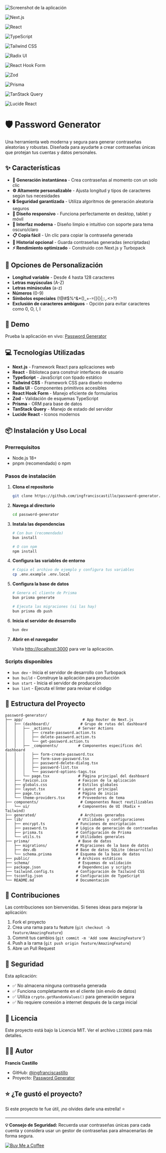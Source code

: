 ![Screenshot de la aplicación](screenshot.png)

![Next.js](https://img.shields.io/badge/Next.js-%23000000?style=for-the-badge&logo=next.js&logoColor=white)

![React](https://img.shields.io/badge/React-%2361DAFB?style=for-the-badge&logo=react&logoColor=black)

![TypeScript](https://img.shields.io/badge/TypeScript-%233178C6?style=for-the-badge&logo=typescript&logoColor=white)

![Tailwind CSS](https://img.shields.io/badge/Tailwind_CSS-%2306B6D4?style=for-the-badge&logo=tailwindcss&logoColor=white)

![Radix UI](https://img.shields.io/badge/Radix_UI-Primitives-%23111?style=for-the-badge)

![React Hook Form](https://img.shields.io/badge/React_Hook_Form-Forms-%23EC5990?style=for-the-badge&logo=reacthookform&logoColor=white)

![Zod](https://img.shields.io/badge/Zod-Validation-%230870d4?style=for-the-badge)

![Prisma](https://img.shields.io/badge/Prisma-ORM-%230C344B?style=for-the-badge&logo=prisma&logoColor=white)

![TanStack Query](https://img.shields.io/badge/TanStack_Query-Data_Fetching-%23FF4154?style=for-the-badge&logo=reactquery&logoColor=white)

![Lucide React](https://img.shields.io/badge/Lucide_React-Icons-%23222222?style=for-the-badge)

# 🛡️ Password Generator

Una herramienta web moderna y segura para generar contraseñas aleatorias y robustas. Diseñada para ayudarte a crear contraseñas únicas que protejan tus cuentas y datos personales.

## ✨ Características

- **🚀 Generación instantánea** - Crea contraseñas al momento con un solo clic
- **⚙️ Altamente personalizable** - Ajusta longitud y tipos de caracteres según tus necesidades
- **🔒 Seguridad garantizada** - Utiliza algoritmos de generación aleatoria seguros
- **📱 Diseño responsivo** - Funciona perfectamente en desktop, tablet y móvil
- **🎨 Interfaz moderna** - Diseño limpio e intuitivo con soporte para tema oscuro/claro
- **📋 Copia fácil** - Un clic para copiar la contraseña generada
- **💾 Historial opcional** - Guarda contraseñas generadas (encriptadas)
- **⚡ Rendimiento optimizado** - Construido con Next.js y Turbopack

## 🎯 Opciones de Personalización

- **Longitud variable** - Desde 4 hasta 128 caracteres
- **Letras mayúsculas** (A-Z)
- **Letras minúsculas** (a-z)
- **Números** (0-9)
- **Símbolos especiales** (!@#$%^&\*()\_+-=[]{}|;:,.<>?)
- **Exclusión de caracteres ambiguos** - Opción para evitar caracteres como 0, O, l, I

## 🚀 Demo

Prueba la aplicación en vivo: [Password Generator](https://passswordforge.netlify.app/)

## 💻 Tecnologías Utilizadas

- **Next.js** - Framework React para aplicaciones web
- **React** - Biblioteca para construir interfaces de usuario
- **TypeScript** - JavaScript con tipado estático
- **Tailwind CSS** - Framework CSS para diseño moderno
- **Radix UI** - Componentes primitivos accesibles
- **React Hook Form** - Manejo eficiente de formularios
- **Zod** - Validación de esquemas TypeScript
- **Prisma** - ORM para base de datos
- **TanStack Query** - Manejo de estado del servidor
- **Lucide React** - Iconos modernos

## 📦 Instalación y Uso Local

### Prerrequisitos

- Node.js 18+
- pnpm (recomendado) o npm

### Pasos de instalación

1. **Clona el repositorio**

   ```bash
   git clone https://github.com/ingfranciscastillo/password-generator.git
   ```

2. **Navega al directorio**

   ```bash
   cd password-generator
   ```

3. **Instala las dependencias**

   ```bash
   # Con bun (recomendado)
   bun install

   # O con npm
   npm install
   ```

4. **Configura las variables de entorno**

   ```bash
   # Copia el archivo de ejemplo y configura tus variables
   cp .env.example .env.local
   ```

5. **Configura la base de datos**

   ```bash
   # Genera el cliente de Prisma
   bun prisma generate

   # Ejecuta las migraciones (si las hay)
   bun prisma db push
   ```

6. **Inicia el servidor de desarrollo**

   ```bash
   bun dev
   ```

7. **Abrir en el navegador**

   Visita [http://localhost:3000](http://localhost:3000) para ver la aplicación.

### Scripts disponibles

- `bun dev` - Inicia el servidor de desarrollo con Turbopack
- `bun build` - Construye la aplicación para producción
- `bun start` - Inicia el servidor de producción
- `bun lint` - Ejecuta el linter para revisar el código

## 🔧 Estructura del Proyecto

```
password-generator/
├── app/                           # App Router de Next.js
│   ├── (dashboard)/              # Grupo de rutas del dashboard
│   │   ├── _actions/            # Server Actions
│   │   │   ├── create-password.action.ts
│   │   │   ├── delete-password.action.ts
│   │   │   └── get-password.action.ts
│   │   ├── _components/         # Componentes específicos del dashboard
│   │   │   ├── form-create-password.tsx
│   │   │   ├── form-save-password.tsx
│   │   │   ├── password-delete-dialog.tsx
│   │   │   ├── password-list.tsx
│   │   │   └── password-options-tags.tsx
│   │   └── page.tsx             # Página principal del dashboard
│   ├── favicon.ico              # Favicon de la aplicación
│   ├── globals.css              # Estilos globales
│   ├── layout.tsx               # Layout principal
│   ├── page.tsx                 # Página de inicio
│   └── theme-providers.tsx      # Proveedores de tema
├── components/                   # Componentes React reutilizables
│   └── ui/                      # Componentes de UI (Radix + Tailwind)
├── generated/                    # Archivos generados
├── lib/                         # Utilidades y configuraciones
│   ├── encrypt.ts              # Funciones de encriptación
│   ├── password.ts             # Lógica de generación de contraseñas
│   ├── prisma.ts               # Configuración de Prisma
│   └── utils.ts                # Utilidades generales
├── prisma/                      # Base de datos
│   ├── migrations/             # Migraciones de la base de datos
│   ├── dev.db                  # Base de datos SQLite (desarrollo)
│   └── schema.prisma           # Esquema de la base de datos
├── public/                      # Archivos estáticos
├── schema/                      # Esquemas de validación
├── package.json                 # Dependencias y scripts
├── tailwind.config.ts          # Configuración de Tailwind CSS
├── tsconfig.json               # Configuración de TypeScript
└── README.md                   # Documentación
```

## 🤝 Contribuciones

Las contribuciones son bienvenidas. Si tienes ideas para mejorar la aplicación:

1. Fork el proyecto
2. Crea una rama para tu feature (`git checkout -b feature/AmazingFeature`)
3. Commit tus cambios (`git commit -m 'Add some AmazingFeature'`)
4. Push a la rama (`git push origin feature/AmazingFeature`)
5. Abre un Pull Request

## 🔐 Seguridad

Esta aplicación:

- ✅ No almacena ninguna contraseña generada
- ✅ Funciona completamente en el cliente (sin envío de datos)
- ✅ Utiliza `crypto.getRandomValues()` para generación segura
- ✅ No requiere conexión a internet después de la carga inicial

## 📝 Licencia

Este proyecto está bajo la Licencia MIT. Ver el archivo `LICENSE` para más detalles.

## 👨‍💻 Autor

**Francis Castillo**

- GitHub: [@ingfranciscastillo](https://github.com/ingfranciscastillo)
- Proyecto: [Password Generator](https://github.com/ingfranciscastillo/password-generator)

## ⭐ ¿Te gustó el proyecto?

Si este proyecto te fue útil, ¡no olvides darle una estrella! ⭐

---

**💡 Consejo de Seguridad:** Recuerda usar contraseñas únicas para cada cuenta y considera usar un gestor de contraseñas para almacenarlas de forma segura.

[![Buy Me a Coffee](https://img.shields.io/badge/Buy%20Me%20a%20Coffee-%23FFDD00?style=for-the-badge&logo=buy-me-a-coffee&logoColor=black)](coff.ee/ingfranciscastillo)
